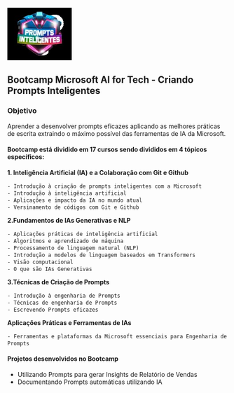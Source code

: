 ![Prompts Inteligentes](/images/microsoft.jpeg)
## Bootcamp Microsoft AI for Tech - Criando Prompts Inteligentes

### Objetivo
Aprender a desenvolver prompts eficazes aplicando as melhores práticas de escrita extraindo o máximo possível das ferramentas de IA da Microsoft.

#### Bootcamp está dividido em 17 cursos sendo divididos em 4 tópicos específicos:

<b> 1. Inteligência Artificial (IA) e a Colaboração com Git e Github </b>

    - Introdução à criação de prompts inteligentes com a Microsoft
    - Introdução à inteligência artificial
    - Aplicações e impacto da IA no mundo atual
    - Versinamento de códigos com Git e Github

<b> 2.Fundamentos de IAs Generativas e NLP </b>

    - Aplicações práticas de inteligência artificial
    - Algoritmos e aprendizado de máquina
    - Processamento de linguagem natural (NLP)
    - Introdução a modelos de linguagem baseados em Transformers
    - Visão computacional
    - O que são IAs Generativas

<b> 3.Técnicas de Criação de Prompts </b>

    - Introdução à engenharia de Prompts
    - Técnicas de engenharia de Prompts
    - Escrevendo Prompts eficazes

<b> Aplicações Práticas e Ferramentas de IAs </b>

    - Ferramentas e plataformas da Microsoft essenciais para Engenharia de Prompts

#### Projetos desenvolvidos no Bootcamp
- Utilizando Prompts para gerar Insights de Relatório de Vendas
- Documentando Prompts automáticas utilizando IA
